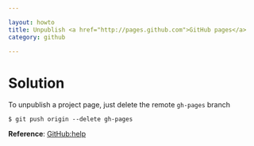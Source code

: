 ```yaml
---

layout: howto
title: Unpublish <a href="http://pages.github.com">GitHub pages</a>
category: github

---
```



Solution
========

To unpublish a project page, just delete the remote `gh-pages` branch

``` 
$ git push origin --delete gh-pages
```

**Reference**: [GitHub:help](https://help.github.com/articles/unpublishing-a-project-page)
